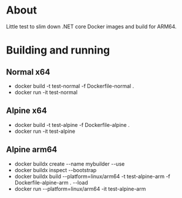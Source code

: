 # About

Little test to slim down .NET core Docker images and build for ARM64.

# Building and running

## Normal x64
- docker build -t test-normal -f Dockerfile-normal .
- docker run -it test-normal

## Alpine x64
- docker build -t test-alpine -f Dockerfile-alpine .
- docker run -it test-alpine  

## Alpine arm64
- docker buildx create --name mybuilder --use
- docker buildx inspect --bootstrap
- docker buildx build --platform=linux/arm64 -t test-alpine-arm -f Dockerfile-alpine-arm . --load
- docker run --platform=linux/arm64 -it test-alpine-arm